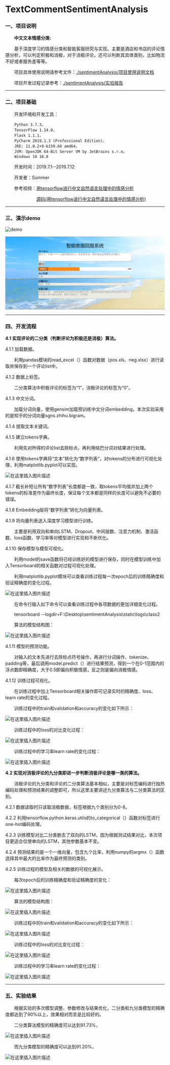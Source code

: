 # TextCommentSentimentAnalysis

### 一、项目说明

&emsp;&emsp;**中文文本情感分类:**

&emsp;&emsp;基于深度学习的情感分类和智能客服研究与实现。主要是酒店和书店的评论情感分析，可以判定积极和消极，对于消极评论，还可以判断其具体类别，比如物流不好或者服务差等等。

&emsp;&emsp;项目具体使用说明请参考文件：[./sentimentAnalysis/项目使用说明文档](https://github.com/zz2summer/TextCommentSentimentAnalysis/blob/master/sentimentAnalysis/%E9%A1%B9%E7%9B%AE%E4%BD%BF%E7%94%A8%E8%AF%B4%E6%98%8E%E6%96%87%E6%A1%A3.docx)

&emsp;&emsp;项目开发过程记录参考：[./sentimentAnalysis/实验报告](https://github.com/zz2summer/TextCommentSentimentAnalysis/blob/master/sentimentAnalysis/%E5%AE%9E%E9%AA%8C%E6%8A%A5%E5%91%8A.docx)

***
### 二、项目基础

&emsp;&emsp;开发环境和开发工具：

        Python 3.7.3，
        TensorFlow 1.14.0，
        Flask 1.1.1，
        PyCharm 2019.1.3 (Professional Edition)，
        JRE: 11.0.2+9-b159.60 amd64，
        JVM: OpenJDK 64-Bit Server VM by JetBrains s.r.o，
        Windows 10 10.0

&emsp;&emsp;开发时间：2019.7.1--2019.7.12

&emsp;&emsp;开发者：Summer

&emsp;&emsp;参考视频：[用tensorflow进行中文自然语言处理中的情感分析](https://www.bilibili.com/video/av30543613)

&emsp;&emsp;&emsp;&emsp;&emsp;&emsp;&emsp;[源码(用tensorflow进行中文自然语言处理中的情感分析)](https://github.com/zz2summer/chinese_sentiment.git)

***
### 三、演示demo

![demo](https://img-blog.csdnimg.cn/20190914181119163.png?x-oss-process=image/watermark,type_ZmFuZ3poZW5naGVpdGk,shadow_10,text_aHR0cHM6Ly9ibG9nLmNzZG4ubmV0L3FxXzM5NTY0NTU1,size_16,color_FFFFFF,t_70)

![demo2](.\sentimentAnalysis\实验报告iamges\test2.png)

***
### 四、开发流程

**4.1 实现评论的二分类（判断评论为积极还是消极）算法。**

4.1.1 加载数据。

&emsp;&emsp;利用pandas模块的read_excel（）函数对数据（pos.xls、neg.xlsx）进行读取并保存到一个评论list中。

4.1.2 数据上标签。

&emsp;&emsp;二分类算法中积极评论的标签为“1”，消极评论的标签为“0”。

4.1.3 中文分词。

&emsp;&emsp;加载分词向量，使用gensim加载预训练中文分词embedding，本次实验采用的是知乎的分词向量sgns.zhihu.bigram。

4.1.4 提取文本关键词。

4.1.5 建立tokens字典。

&emsp;&emsp;利用先对所得的评论list去除标点，再利用结巴分词对结果进行处理。

4.1.6 使用tokens字典将“文本”转化为“数字列表”，对tokens的分布进行可视化处理，利用matplotlib.pyplot可以实现。

![在这里插入图片描述](https://img-blog.csdnimg.cn/20190914200612632.png?x-oss-process=image/watermark,type_ZmFuZ3poZW5naGVpdGk,shadow_10,text_aHR0cHM6Ly9ibG9nLmNzZG4ubmV0L3FxXzM5NTY0NTU1,size_16,color_FFFFFF,t_70)

4.1.7 截长补短让所有“数字列表”长度都是一致，取tokens平均值并加上两个tokens的标准差作为最终长度，保证每个文本都是同样的长度可以避免不必要的错误。

4.1.8 Embedding层将“数字列表”转化为向量列表。

4.1.9 将向量列表送入深度学习模型进行训练。

&emsp;&emsp;主要是利用双向和单向LSTM、Dropout、中间层数、注意力机制、激活函数、loss函数、学习率等对模型进行实现和不断优化。

4.1.10 保存模型与模型可视化。

&emsp;&emsp;利用model的save函数将已经训练好的模型进行保存，同时在模型训练中加入Tensorboard的相关函数对过程可视化处理。

&emsp;&emsp;利用matplotlib.pyplot模块可以查看训练过程每一次epoch后的训练精确度和验证精确度的变化过程。

![在这里插入图片描述](https://img-blog.csdnimg.cn/20190914200705419.png?x-oss-process=image/watermark,type_ZmFuZ3poZW5naGVpdGk,shadow_10,text_aHR0cHM6Ly9ibG9nLmNzZG4ubmV0L3FxXzM5NTY0NTU1,size_16,color_FFFFFF,t_70)

&emsp;&emsp;在命令行输入如下命令可以查看训练过程中各项数据的更加详细变化过程。

&emsp;&emsp;tensorboard --logdir=F:\Desktop\sentimentAnalysis\static\logs\class2

&emsp;&emsp;算法的模型结构图：

![在这里插入图片描述](https://img-blog.csdnimg.cn/20190914200717999.png?x-oss-process=image/watermark,type_ZmFuZ3poZW5naGVpdGk,shadow_10,text_aHR0cHM6Ly9ibG9nLmNzZG4ubmV0L3FxXzM5NTY0NTU1,size_16,color_FFFFFF,t_70)

4.1.11 模型的预测功能。

&emsp;&emsp;对输入的文本先进行去除标点符号操作，再进行分词操作、tokenize、padding等，最后调用model.predict（）进行结果预测，得到一个在0-1范围内的浮点数即精确度，大于0.5即偏向积极情感，反之则是偏向消极情感。

4.1.12 训练过程可视化。

&emsp;&emsp;在训练过程中加上Tensorboard相关操作即可记录实时的精确度、loss、learn rate的变化过程。

&emsp;&emsp;训练过程中的train和validation和accuracy的变化如下所示：

![在这里插入图片描述](https://img-blog.csdnimg.cn/20190914200728206.png?x-oss-process=image/watermark,type_ZmFuZ3poZW5naGVpdGk,shadow_10,text_aHR0cHM6Ly9ibG9nLmNzZG4ubmV0L3FxXzM5NTY0NTU1,size_16,color_FFFFFF,t_70)

&emsp;&emsp;训练过程中的loss的对比变化过程：

![在这里插入图片描述](https://img-blog.csdnimg.cn/20190914200741214.png?x-oss-process=image/watermark,type_ZmFuZ3poZW5naGVpdGk,shadow_10,text_aHR0cHM6Ly9ibG9nLmNzZG4ubmV0L3FxXzM5NTY0NTU1,size_16,color_FFFFFF,t_70)

&emsp;&emsp;训练过程中的学习率learn rate的变化过程：

![在这里插入图片描述](https://img-blog.csdnimg.cn/20190914200748178.png?x-oss-process=image/watermark,type_ZmFuZ3poZW5naGVpdGk,shadow_10,text_aHR0cHM6Ly9ibG9nLmNzZG4ubmV0L3FxXzM5NTY0NTU1,size_16,color_FFFFFF,t_70)

**4.2 实现对消极评论的九分类即进一步判断消极评论是哪一类的算法。**

&emsp;&emsp;消极评论的九分类和评论的二分类算法基本相似，主要是对标签编码进行独热编码处理和预测结果的调整即可，所以这里主要讲述九分类算法与二分类算法的区别。

4.2.1 数据读取时只读取消极数据，标签根据九个类别分为0-8。

4.2.2 利用tensorflow.python.keras.utils的to_categorical（）函数对标签进行one-hot编码处理。

4.2.3 训练模型对比二分类删去了双向的LSTM，因为根据测试结果对比，本次项目更适合仅使单向的LSTM，其他参数基本不变。

4.2.4 预测结果的是一个一维向量，包含九个比率，利用numpy的argmx（）函数选择其中最大的比率作为最终预测的类别。

4.2.5 训练过程的模型及相关的数据的可视化展示。

&emsp;&emsp;每次epoch后的训练精确度和验证精确度的变化：

![在这里插入图片描述](https://img-blog.csdnimg.cn/20190914200821388.png?x-oss-process=image/watermark,type_ZmFuZ3poZW5naGVpdGk,shadow_10,text_aHR0cHM6Ly9ibG9nLmNzZG4ubmV0L3FxXzM5NTY0NTU1,size_16,color_FFFFFF,t_70)

&emsp;&emsp;算法的模型结构图：

![在这里插入图片描述](https://img-blog.csdnimg.cn/20190914200928941.png?x-oss-process=image/watermark,type_ZmFuZ3poZW5naGVpdGk,shadow_10,text_aHR0cHM6Ly9ibG9nLmNzZG4ubmV0L3FxXzM5NTY0NTU1,size_16,color_FFFFFF,t_70)

&emsp;&emsp;训练过程中的train和validation和accuracy的变化如下所示：

![在这里插入图片描述](https://img-blog.csdnimg.cn/20190914200924197.png?x-oss-process=image/watermark,type_ZmFuZ3poZW5naGVpdGk,shadow_10,text_aHR0cHM6Ly9ibG9nLmNzZG4ubmV0L3FxXzM5NTY0NTU1,size_16,color_FFFFFF,t_70)

&emsp;&emsp;训练过程中的loss的对比变化过程：

![在这里插入图片描述](https://img-blog.csdnimg.cn/201909142009198.png?x-oss-process=image/watermark,type_ZmFuZ3poZW5naGVpdGk,shadow_10,text_aHR0cHM6Ly9ibG9nLmNzZG4ubmV0L3FxXzM5NTY0NTU1,size_16,color_FFFFFF,t_70)

&emsp;&emsp;训练过程中的学习率learn rate的变化过程：

![在这里插入图片描述](https://img-blog.csdnimg.cn/20190914200913566.png?x-oss-process=image/watermark,type_ZmFuZ3poZW5naGVpdGk,shadow_10,text_aHR0cHM6Ly9ibG9nLmNzZG4ubmV0L3FxXzM5NTY0NTU1,size_16,color_FFFFFF,t_70)

***
### 五、实验结果

&emsp;&emsp;根据实验的多次模型调整、参数修改与结果优化，二分类和九分类模型的精确度都达到了90%以上，效果相对而言是比较好的。

 &emsp;&emsp;二分类算法模型的精确度可以达到91.73%，
 
![在这里插入图片描述](https://img-blog.csdnimg.cn/20190914201104276.png)

&emsp;&emsp;而九分类模型的精确度可以达到91.20%，

![在这里插入图片描述](https://img-blog.csdnimg.cn/20190914201108777.png)
